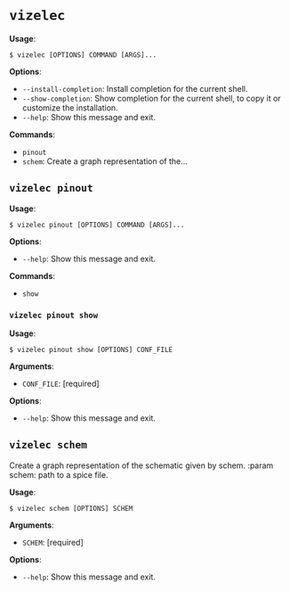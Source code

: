 # `vizelec`

**Usage**:

```console
$ vizelec [OPTIONS] COMMAND [ARGS]...
```

**Options**:

* `--install-completion`: Install completion for the current shell.
* `--show-completion`: Show completion for the current shell, to copy it or customize the installation.
* `--help`: Show this message and exit.

**Commands**:

* `pinout`
* `schem`: Create a graph representation of the...

## `vizelec pinout`

**Usage**:

```console
$ vizelec pinout [OPTIONS] COMMAND [ARGS]...
```

**Options**:

* `--help`: Show this message and exit.

**Commands**:

* `show`

### `vizelec pinout show`

**Usage**:

```console
$ vizelec pinout show [OPTIONS] CONF_FILE
```

**Arguments**:

* `CONF_FILE`: [required]

**Options**:

* `--help`: Show this message and exit.

## `vizelec schem`

Create a graph representation of the schematic given by schem.
:param schem: path to a spice file.

**Usage**:

```console
$ vizelec schem [OPTIONS] SCHEM
```

**Arguments**:

* `SCHEM`: [required]

**Options**:

* `--help`: Show this message and exit.
